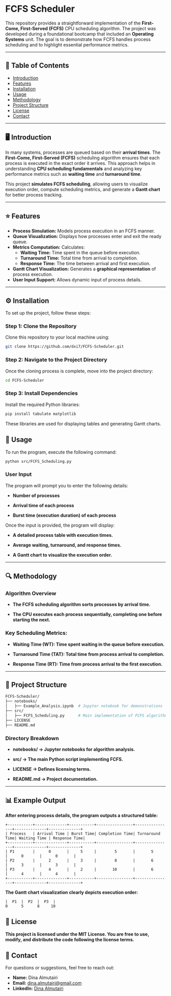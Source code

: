 # FCFS Scheduler

This repository provides a straightforward implementation of the **First-Come, First-Served (FCFS)** CPU scheduling algorithm. The project was developed during a foundational bootcamp that included an **Operating Systems** unit. The goal is to demonstrate how FCFS handles process scheduling and to highlight essential performance metrics.

---

## 📌 Table of Contents

- [Introduction](#introduction)
- [Features](#features)
- [Installation](#installation)
- [Usage](#usage)
- [Methodology](#methodology)
- [Project Structure](#project-structure)
- [License](#license)
- [Contact](#contact)

---

## 🖥️ Introduction

In many systems, processes are queued based on their **arrival times**. The **First-Come, First-Served (FCFS)** scheduling algorithm ensures that each process is executed in the exact order it arrives. This approach helps in understanding **CPU scheduling fundamentals** and analyzing key performance metrics such as **waiting time** and **turnaround time**.

This project **simulates FCFS scheduling**, allowing users to visualize execution order, compute scheduling metrics, and generate a **Gantt chart** for better process tracking.

---

## ⭐ Features

- **Process Simulation:** Models process execution in an FCFS manner.
- **Queue Visualization:** Displays how processes enter and exit the ready queue.
- **Metrics Computation:** Calculates:
  - **Waiting Time:** Time spent in the queue before execution.
  - **Turnaround Time:** Total time from arrival to completion.
  - **Response Time:** The time between arrival and first execution.
- **Gantt Chart Visualization:** Generates a **graphical representation** of process execution.
- **User Input Support:** Allows dynamic input of process details.

---

## ⚙️ Installation

To set up the project, follow these steps:

### **Step 1: Clone the Repository**
Clone this repository to your local machine using:

```bash
git clone https://github.com/dxi7/FCFS-Scheduler.git
```
### **Step 2: Navigate to the Project Directory**
Once the cloning process is complete, move into the project directory:

```bash
cd FCFS-Scheduler
```
### **Step 3: Install Dependencies**
Install the required Python libraries:

```bash
pip install tabulate matplotlib
```
These libraries are used for displaying tables and generating Gantt charts.

## 🚀 Usage
To run the program, execute the following command:

```bash
python src/FCFS_Scheduling.py
```
### **User Input**
The program will prompt you to enter the following details:

  - **Number of processes**

  - **Arrival time of each process**

  - **Burst time (execution duration) of each process**

Once the input is provided, the program will display:

  - **A detailed process table with execution times.**

  - **Average waiting, turnaround, and response times.**

   - **A Gantt chart to visualize the execution order.**
---
## 🔍 Methodology
### **Algorithm Overview**
  - **The FCFS scheduling algorithm sorts processes by arrival time.**

  - **The CPU executes each process sequentially, completing one before starting the next.**

 ### **Key Scheduling Metrics:**

  - **Waiting Time (WT): Time spent waiting in the queue before execution.**

   - **Turnaround Time (TAT): Total time from process arrival to completion.**

  - **Response Time (RT): Time from process arrival to the first execution.**
---
## 📂 Project Structure
```bash
FCFS-Scheduler/
├── notebooks/
│   ├── Example_Analysis.ipynb  # Jupyter notebook for demonstrations
├── src/
│   ├── FCFS_Scheduling.py      # Main implementation of FCFS algorithm
├── LICENSE
├── README.md
```
### **Directory Breakdown**
   - **notebooks/ → Jupyter notebooks for algorithm analysis.**

   - **src/ → The main Python script implementing FCFS.**

   - **LICENSE → Defines licensing terms.**

   - **README.md → Project documentation.**
---
## 📊 Example Output
**After entering process details, the program outputs a structured table:**

```plaintext
+-----------+--------------+-----------+----------------+----------------+--------------+--------------+
| Process   | Arrival Time | Burst Time| Completion Time| Turnaround Time| Waiting Time | Response Time|
+-----------+--------------+-----------+----------------+----------------+--------------+--------------+
| P1        |      0       |     5     |        5       |       5        |      0       |      0       |
| P2        |      2       |     3     |        8       |       6        |      3       |      3       |
| P3        |      4       |     2     |       10       |       6        |      4       |      4       |
+-----------+--------------+-----------+----------------+----------------+--------------+--------------+
```
**The Gantt chart visualization clearly depicts execution order:**
```
|  P1  |  P2  |  P3  |
0      5      8     10
```
## 📜 License
**This project is licensed under the MIT License. You are free to use, modify, and distribute the code following the license terms.**

## 📩 Contact
For questions or suggestions, feel free to reach out:

- **Name:** Dina Almutairi  
- **Email:** [dina.almutairi@gmail.com](mailto:dina.almutairi@gmail.com)  
- **LinkedIn:** [Dina Almutairi](https://www.linkedin.com/in/dina-almutairi)

